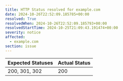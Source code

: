 ```yaml
---
title: HTTP Status resolved for example.com
date: 2024-10-26T22:52:09.185785+00:00
resolved: True
resolvedWhen: 2024-10-26T22:52:09.185793+00:00
resolvedStartTime: 2024-10-25T21:09:43.191474+00:00
severity: notice
affected:
  - example.com
section: issue
---
```


| Expected Statuses | Actual Status  |
|-------------------|----------------|
| 200, 301, 302 | 200 |
